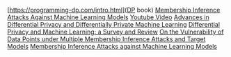 [https://programming-dp.com/intro.html](DP book)
[Membership Inference Attacks Against
Machine Learning Models](https://arxiv.org/pdf/1610.05820)
[Youtube Video](https://www.youtube.com/watch?v=rDm1n2gceJY&t=832s&ab_channel=IEEESymposiumonSecurityandPrivacy)
[Advances in Differential Privacy and Differentially Private Machine Learning](https://arxiv.org/abs/2404.04706)
[Differential Privacy and Machine Learning:
a Survey and Review](https://arxiv.org/pdf/1412.7584)
[On the Vulnerability of Data Points under
Multiple Membership Inference Attacks and
Target Models](https://arxiv.org/pdf/2210.16258)
[Membership Inference Attacks against Machine Learning Models](https://arxiv.org/abs/1610.05820)

